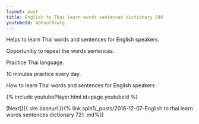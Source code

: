 ```yaml
---
layout: post
title: English to Thai learn words sentences dictionary 590 
youtubeId: 46FuulNzwtg
---
```

 
 
Helps to learn Thai words and sentences for English speakers.

Opportunitiy to repeat the words sentences. 

Practice Thai language. 
 
10 minutes practice every day. 
 
How to learn Thai words and sentences for English speakers 
 
{% include youtubePlayer.html id=page.youtubeId %}
 
 
[Next]({{ site.baseurl }}{% link  split1/_posts/2016-12-07-English to thai learn words sentences dictionary 721 .md%})
 
